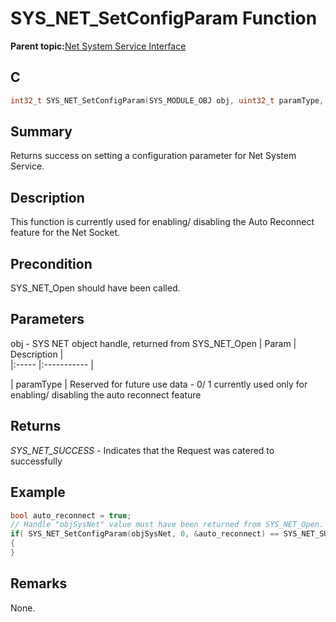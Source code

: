 # SYS\_NET\_SetConfigParam Function

**Parent topic:**[Net System Service Interface](GUID-010BB62D-452D-4B87-9F43-FDA5BF80F6AF.md)

## C

```c
int32_t SYS_NET_SetConfigParam(SYS_MODULE_OBJ obj, uint32_t paramType, void *data)
```

## Summary

Returns success on setting a configuration parameter for Net System Service.

## Description

This function is currently used for enabling/ disabling the Auto Reconnect feature for the Net Socket.

## Precondition

SYS\_NET\_Open should have been called.

## Parameters

obj - SYS NET object handle, returned from SYS\_NET\_Open \| Param \| Description \|<br />\|:----- \|:----------- \|

\| paramType \| Reserved for future use data - 0/ 1 currently used only for enabling/ disabling the auto reconnect feature

## Returns

*SYS\_NET\_SUCCESS* - Indicates that the Request was catered to successfully

## Example

```c
bool auto_reconnect = true;
// Handle "objSysNet" value must have been returned from SYS_NET_Open.
if( SYS_NET_SetConfigParam(objSysNet, 0, &auto_reconnect) == SYS_NET_SUCCESS)
{
}
```

## Remarks

None.

